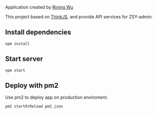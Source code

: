 
Application created by [Rining Wu](http://www.wurining.com)

This project based on [ThinkJS](http://www.thinkjs.org), and provide API services for ZSY-admin.
## Install dependencies

```
npm install
```

## Start server

```
npm start
```

## Deploy with pm2

Use pm2 to deploy app on production enviroment.

```
pm2 startOrReload pm2.json
```